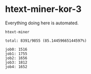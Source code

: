 # htext-miner-kor-3

Everything doing here is automated.

```
htext-miner

total: 8391/9855 (85.14459665144597%)

job0: 1516
job1: 1755
job2: 1656
job3: 1812
job4: 1652
```